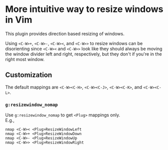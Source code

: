 # More intuitive way to resize windows in Vim

This plugin provides direction based resizing of windows.

Using `<C-W>+`, `<C-W>-`, `<C-W><`, and `<C-W>>` to resize windows can be
disorienting since `<C-W><` and `<C-W>>` look like they should always be moving
the window divider left and right, respectively, but they don't if you're in the
right most window.

## Customization

The default mappings are `<C-W><C-H>`, `<C-W><C-J>`, `<C-W><C-K>`, and
`<C-W><C-L>`.

### `g:resizewindow_nomap`

Use `g:resizewindow_nomap` to get `<Plug>` mappings only. \
E.g.,

```vim
nmap <C-W>< <Plug>ResizeWindowLeft
nmap <C-W>+ <Plug>ResizeWindowDown
nmap <C-W>- <Plug>ResizeWindowUp
nmap <C-W>> <Plug>ResizeWindowRight
```

